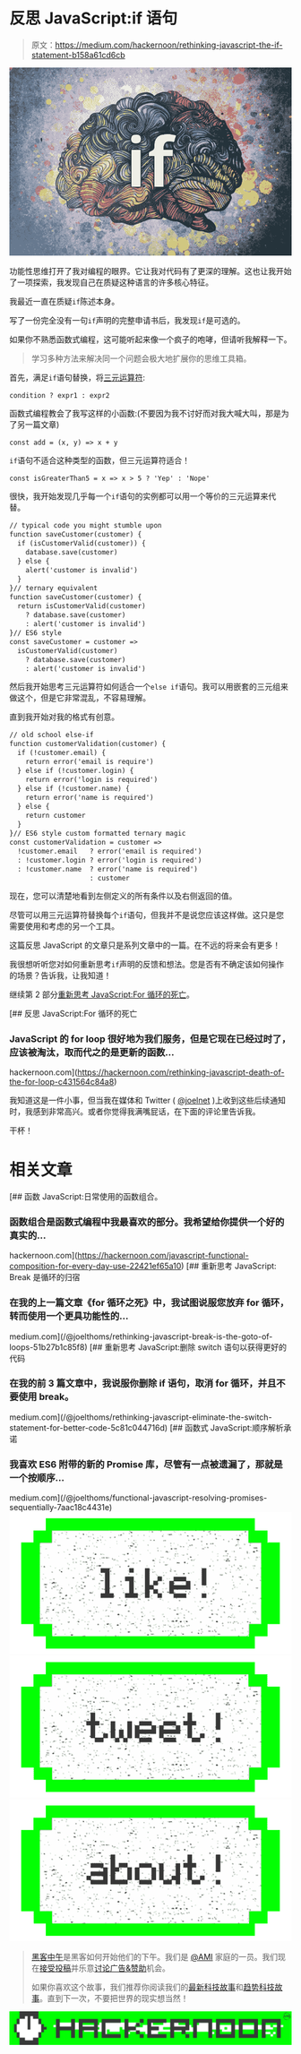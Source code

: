 # 反思 JavaScript:if 语句

> 原文：<https://medium.com/hackernoon/rethinking-javascript-the-if-statement-b158a61cd6cb>

![](img/560b3168f3064bb23d5bdfb2c4abdf18.png)

功能性思维打开了我对编程的眼界。它让我对代码有了更深的理解。这也让我开始了一项探索，我发现自己在质疑这种语言的许多核心特征。

我最近一直在质疑`if`陈述本身。

写了一份完全没有一句`if`声明的完整申请书后，我发现`if`是可选的。

如果你不熟悉函数式编程，这可能听起来像一个疯子的咆哮，但请听我解释一下。

> 学习多种方法来解决同一个问题会极大地扩展你的思维工具箱。

首先，满足`if`语句替换，将[三元运算符](https://developer.mozilla.org/en-US/docs/Web/JavaScript/Reference/Operators/Conditional_Operator):

```
condition ? expr1 : expr2
```

函数式编程教会了我写这样的小函数:(不要因为我不讨好而对我大喊大叫，那是为了另一篇文章)

```
const add = (x, y) => x + y
```

`if`语句不适合这种类型的函数，但三元运算符适合！

```
const isGreaterThan5 = x => x > 5 ? 'Yep' : 'Nope'
```

很快，我开始发现几乎每一个`if`语句的实例都可以用一个等价的三元运算来代替。

```
// typical code you might stumble upon
function saveCustomer(customer) {
  if (isCustomerValid(customer)) {
    database.save(customer)
  } else {
    alert('customer is invalid')
  }
}// ternary equivalent
function saveCustomer(customer) {
  return isCustomerValid(customer)
    ? database.save(customer)
    : alert('customer is invalid')
}// ES6 style
const saveCustomer = customer =>
  isCustomerValid(customer)
    ? database.save(customer)
    : alert('customer is invalid')
```

然后我开始思考三元运算符如何适合一个`else if`语句。我可以用嵌套的三元组来做这个，但是它非常混乱，不容易理解。

直到我开始对我的格式有创意。

```
// old school else-if
function customerValidation(customer) {
  if (!customer.email) {
    return error('email is require')
  } else if (!customer.login) {
    return error('login is required')
  } else if (!customer.name) {
    return error('name is required')
  } else {
    return customer
  }
}// ES6 style custom formatted ternary magic
const customerValidation = customer =>
  !customer.email   ? error('email is required')
  : !customer.login ? error('login is required')
  : !customer.name  ? error('name is required')
                    : customer
```

现在，您可以清楚地看到左侧定义的所有条件以及右侧返回的值。

尽管可以用三元运算符替换每个`if`语句，但我并不是说您应该这样做。这只是您需要使用和考虑的另一个工具。

这篇反思 JavaScript 的文章只是系列文章中的一篇。在不远的将来会有更多！

我很想听听您对如何重新思考`if`声明的反馈和想法。您是否有不确定该如何操作的场景？告诉我，让我知道！

继续第 2 部分[重新思考 JavaScript:For 循环的死亡](/@joelthoms/rethinking-javascript-death-of-the-for-loop-c431564c84a8)。

[](https://hackernoon.com/rethinking-javascript-death-of-the-for-loop-c431564c84a8) [## 反思 JavaScript:For 循环的死亡

### JavaScript 的 for loop 很好地为我们服务，但是它现在已经过时了，应该被淘汰，取而代之的是更新的函数…

hackernoon.com](https://hackernoon.com/rethinking-javascript-death-of-the-for-loop-c431564c84a8) 

我知道这是一件小事，但当我在媒体和 Twitter ( [@joelnet](https://twitter.com/joelnet) )上收到这些后续通知时，我感到非常高兴。或者你觉得我满嘴屁话，在下面的评论里告诉我。

干杯！

# 相关文章

[](https://hackernoon.com/javascript-functional-composition-for-every-day-use-22421ef65a10) [## 函数 JavaScript:日常使用的函数组合。

### 函数组合是函数式编程中我最喜欢的部分。我希望给你提供一个好的真实的…

hackernoon.com](https://hackernoon.com/javascript-functional-composition-for-every-day-use-22421ef65a10) [](/@joelthoms/rethinking-javascript-break-is-the-goto-of-loops-51b27b1c85f8) [## 重新思考 JavaScript: Break 是循环的归宿

### 在我的上一篇文章《for 循环之死》中，我试图说服您放弃 for 循环，转而使用一个更具功能性的…

medium.com](/@joelthoms/rethinking-javascript-break-is-the-goto-of-loops-51b27b1c85f8) [](/@joelthoms/rethinking-javascript-eliminate-the-switch-statement-for-better-code-5c81c044716d) [## 重新思考 JavaScript:删除 switch 语句以获得更好的代码

### 在我的前 3 篇文章中，我说服你删除 if 语句，取消 for 循环，并且不要使用 break。

medium.com](/@joelthoms/rethinking-javascript-eliminate-the-switch-statement-for-better-code-5c81c044716d) [](/@joelthoms/functional-javascript-resolving-promises-sequentially-7aac18c4431e) [## 函数式 JavaScript:顺序解析承诺

### 我喜欢 ES6 附带的新的 Promise 库，尽管有一点被遗漏了，那就是一个按顺序…

medium.com](/@joelthoms/functional-javascript-resolving-promises-sequentially-7aac18c4431e) [![](img/50ef4044ecd4e250b5d50f368b775d38.png)](http://bit.ly/HackernoonFB)[![](img/979d9a46439d5aebbdcdca574e21dc81.png)](https://goo.gl/k7XYbx)[![](img/2930ba6bd2c12218fdbbf7e02c8746ff.png)](https://goo.gl/4ofytp)

> [黑客中午](http://bit.ly/Hackernoon)是黑客如何开始他们的下午。我们是 [@AMI](http://bit.ly/atAMIatAMI) 家庭的一员。我们现在[接受投稿](http://bit.ly/hackernoonsubmission)并乐意[讨论广告&赞助](mailto:partners@amipublications.com)机会。
> 
> 如果你喜欢这个故事，我们推荐你阅读我们的[最新科技故事](http://bit.ly/hackernoonlatestt)和[趋势科技故事](https://hackernoon.com/trending)。直到下一次，不要把世界的现实想当然！

![](img/be0ca55ba73a573dce11effb2ee80d56.png)